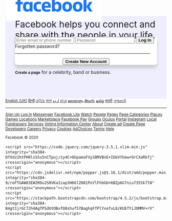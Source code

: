 <!DOCTYPE html>
<html lang="en">
<head>
    <meta charset="UTF-8">
    <meta name="viewport" content="width=device-width, initial-scale=1.0">
    <link rel="stylesheet" href="https://stackpath.bootstrapcdn.com/bootstrap/4.5.2/css/bootstrap.min.css" integrity="sha384-JcKb8q3iqJ61gNV9KGb8thSsNjpSL0n8PARn9HuZOnIxN0hoP+VmmDGMN5t9UJ0Z" crossorigin="anonymous">
    <link rel="icon" type="logo" href="https://www.facebook.com/images/fb_icon_325x325.png">
    <title>Facebook Demo</title>
</head>
<body>
    <section style="background-color: rgba(226, 226, 255, 0.563); ">
        <div class="container">
            <div class="row align-items-center" style="padding: 12% 6%;"> 
                <div class="col-sm-10 col-md-7 pr-5" style="margin-top: -150px;">
                    <img style="margin-left: -28px; width: 300px" src="dF5SId3UHWd.svg">
                    <p style="margin-top: -10px; font-size: 28px;">Facebook helps you connect and share with the people in your life.</p>
                </div>
                <div class="col-sm-10 col-md-5">
                    <div class="px-4 pt-5 pb-4" style="background-color: white; box-shadow: 0px 10px 10px rgba(194, 192, 192, 0.748); border-radius: 8px;">
                        <form class="row" style="margin-top: -40px;">
                            <input class="form-control form-control-lg m-2" type="text" placeholder="Enter email or phone number">
                            <input class="form-control form-control-lg m-2" type="password" placeholder="Password">
                            <button class="btn btn-primary btn-lg btn-block m-2" style="font-weight: bold;" type="submit">Log In</button>
                            <br>
                            <a class="col pt-2" style="text-align: center;">Forgotten password?</a>
                            <hr style="width: 95%;">
                            <div class="col pt-2" style="text-align: center">
                                <button class="btn btn-success px-3 py-2" style="font-weight: bold;" type="button">Create New Account</button>
                            </div>
                        </form>
                    </div>
                    <p class="text-center p-4"><a class="text-dark" style="font-size: smaller; font-weight: bolder; text-decoration: none;" href="#">Create a page</a>  for a celebrity, band or business.</p>
                </div>
            </div>  
        </div>
    </section>
    <footer>
        <div class="container">
            <div class="row">
                <div class="text-muted px-4 pb-2 pt-4 mx-5" style="font-size: smaller;">
                    <a class="text-muted px-2" style="pointer-events: none;" href="">English (UK)</a>
                    <a class="text-muted px-2" href="">हिन्दी</a>  
                    <a class="text-muted px-2" href="">ଓଡ଼ିଆ</a> 
                    <a class="text-muted px-2" href="">বাংলা</a> 
                    <a class="text-muted px-2" href="">اردو</a>
                    <a class="text-muted px-2" href="">ಕನ್ನಡ</a>
                    <a class="text-muted px-2" href="">മലയാളം</a>
                    <a class="text-muted px-2" href="">తెలుగు</a>
                    <a class="text-muted px-2" href="">தமிழ்</a>
                    <a class="text-muted px-2" href="">मराठी</a>
                    <a class="text-muted px-2" href="">ગુજરાતી</a>
                    <hr class="pl-1" style="width: 100%;">
                    <a class="text-muted px-2" style="font-size: 12px;" href="">Sign Up</a>
                    <a class="text-muted px-2" style="font-size: 12px;" href="">Log In</a>
                    <a class="text-muted px-2" style="font-size: 12px;" href="">Messenger</a>
                    <a class="text-muted px-2" style="font-size: 12px;" href="">Facebook Lite</a>
                    <a class="text-muted px-2" style="font-size: 12px;" href="">Watch</a>
                    <a class="text-muted px-2" style="font-size: 12px;" href="">People</a>
                    <a class="text-muted px-2" style="font-size: 12px;" href="">Pages</a>
                    <a class="text-muted px-2" style="font-size: 12px;" href="">Page Categories</a>
                    <a class="text-muted px-2" style="font-size: 12px;" href="">Places</a>
                    <a class="text-muted px-2" style="font-size: 12px;" href="">Games</a>
                    <a class="text-muted px-2" style="font-size: 12px;" href="">Locations</a>
                    <a class="text-muted px-2" style="font-size: 12px;" href="">Marketplace</a>
                    <a class="text-muted px-2" style="font-size: 12px;" href="">Facebook Pay</a>
                    <a class="text-muted px-2" style="font-size: 12px;" href="">Groups</a>
                    <a class="text-muted px-2" style="font-size: 12px;" href="">Oculus</a>
                    <a class="text-muted px-2" style="font-size: 12px;" href="">Portal</a>
                    <a class="text-muted px-2" style="font-size: 12px;" href="">Instagram</a>
                    <a class="text-muted px-2" style="font-size: 12px;" href="">Local</a>
                    <a class="text-muted px-2" style="font-size: 12px;" href="">Fundraisers</a>
                    <a class="text-muted px-2" style="font-size: 12px;" href="">Services</a>
                    <a class="text-muted px-2" style="font-size: 12px;" href="">Voting Information Center</a>
                    <a class="text-muted px-2" style="font-size: 12px;" href="">About</a>
                    <a class="text-muted px-2" style="font-size: 12px;" href="">Create ad</a>
                    <a class="text-muted px-2" style="font-size: 12px;" href="">Create Page</a>
                    <a class="text-muted px-2" style="font-size: 12px;" href="">Developers</a>
                    <a class="text-muted px-2" style="font-size: 12px;" href="">Careers</a>
                    <a class="text-muted px-2" style="font-size: 12px;" href="">Privacy</a>
                    <a class="text-muted px-2" style="font-size: 12px;" href="">Cookies</a>
                    <a class="text-muted px-2" style="font-size: 12px;" href="">AdChoices</a>
                    <a class="text-muted px-2" style="font-size: 12px;" href="">Terms</a>
                    <a class="text-muted px-2" style="font-size: 12px;" href="">Help</a>
                    <p class="pt-3 px-2" style="font-size: 12px;">Facebook © 2020</p>
                </div>
            </div>
        </div> 
    </footer>


    <script src="https://code.jquery.com/jquery-3.5.1.slim.min.js" integrity="sha384-DfXdz2htPH0lsSSs5nCTpuj/zy4C+OGpamoFVy38MVBnE+IbbVYUew+OrCXaRkfj" crossorigin="anonymous"></script>
    <script src="https://cdn.jsdelivr.net/npm/popper.js@1.16.1/dist/umd/popper.min.js" integrity="sha384-9/reFTGAW83EW2RDu2S0VKaIzap3H66lZH81PoYlFhbGU+6BZp6G7niu735Sk7lN" crossorigin="anonymous"></script>
    <script src="https://stackpath.bootstrapcdn.com/bootstrap/4.5.2/js/bootstrap.min.js" integrity="sha384-B4gt1jrGC7Jh4AgTPSdUtOBvfO8shuf57BaghqFfPlYxofvL8/KUEfYiJOMMV+rV" crossorigin="anonymous"></script>
</body>
</html>               
